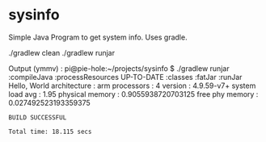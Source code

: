 # sysinfo
Simple Java Program to get system info. Uses gradle.

./gradlew clean
./gradlew runjar

Output (ymmv) :
    pi@pie-hole:~/projects/sysinfo $ ./gradlew runjar
    :compileJava
    :processResources UP-TO-DATE
    :classes
    :fatJar
    :runJar
    Hello, World
    architecture    : arm
    processors      : 4
    version         : 4.9.59-v7+
    system load avg : 1.95
    physical memory : 0.9055938720703125
    free phy memory : 0.027492523193359375

    BUILD SUCCESSFUL

    Total time: 18.115 secs


